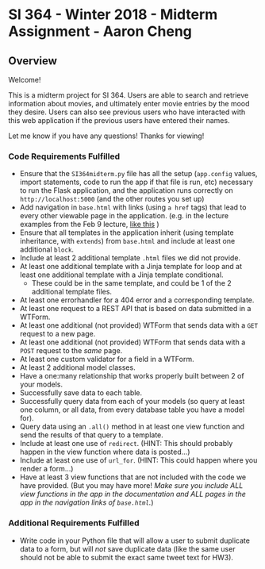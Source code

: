 # SI 364 - Winter 2018 - Midterm Assignment - Aaron Cheng

## Overview
Welcome!

This is a midterm project for SI 364.
Users are able to search and retrieve information about movies, and ultimately enter movie entries by the mood they desire.
Users can also see previous users who have interacted with this web application if the previous users have entered their names.

Let me know if you have any questions! Thanks for viewing!

### Code Requirements Fulfilled

- Ensure that the `SI364midterm.py` file has all the setup (`app.config` values, import statements, code to run the app if that file is run, etc) necessary to run the Flask application, and the application runs correctly on `http://localhost:5000` (and the other routes you set up)
- Add navigation in `base.html` with links (using `a href` tags) that lead to every other viewable page in the application. (e.g. in the lecture examples from the Feb 9 lecture, [like this](https://www.dropbox.com/s/hjcls4cfdkqwy84/Screenshot%202018-02-15%2013.26.32.png?dl=0) )
- Ensure that all templates in the application inherit (using template inheritance, with `extends`) from `base.html` and include at least one additional `block`.
- Include at least 2 additional template `.html` files we did not provide.
- At least one additional template with a Jinja template for loop and at least one additional template with a Jinja template conditional.
    - These could be in the same template, and could be 1 of the 2 additional template files.
- At least one errorhandler for a 404 error and a corresponding template.
- At least one request to a REST API that is based on data submitted in a WTForm.
- At least one additional (not provided) WTForm that sends data with a `GET` request to a new page.
- At least one additional (not provided) WTForm that sends data with a `POST` request to the *same* page.
- At least one custom validator for a field in a WTForm.
- At least 2 additional model classes.
- Have a one:many relationship that works properly built between 2 of your models.
- Successfully save data to each table.
- Successfully query data from each of your models (so query at least one column, or all data, from every database table you have a model for).
- Query data using an `.all()` method in at least one view function and send the results of that query to a template.
- Include at least one use of `redirect`. (HINT: This should probably happen in the view function where data is posted...)
- Include at least one use of `url_for`. (HINT: This could happen where you render a form...)
- Have at least 3 view functions that are not included with the code we have provided. (But you may have more! *Make sure you include ALL view functions in the app in the documentation and ALL pages in the app in the navigation links of `base.html`.*)

### Additional Requirements Fulfilled

* Write code in your Python file that will allow a user to submit duplicate data to a form, but will *not* save duplicate data (like the same user should not be able to submit the exact same tweet text for HW3).

